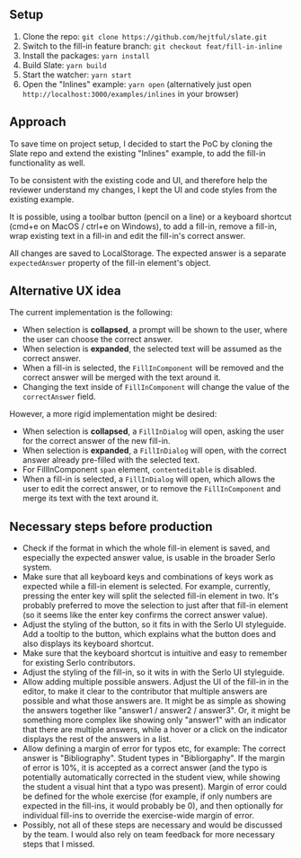 ## Setup

1. Clone the repo: `git clone https://github.com/hejtful/slate.git`
2. Switch to the fill-in feature branch: `git checkout feat/fill-in-inline`
3. Install the packages: `yarn install`
4. Build Slate: `yarn build`
5. Start the watcher: `yarn start`
6. Open the "Inlines" example: `yarn open` (alternatively just open `http://localhost:3000/examples/inlines` in your browser)

## Approach

To save time on project setup, I decided to start the PoC by cloning the Slate repo and extend the existing "Inlines" example, to add the fill-in functionality as well.

To be consistent with the existing code and UI, and therefore help the reviewer understand my changes, I kept the UI and code styles from the existing example.

It is possible, using a toolbar button (pencil on a line) or a keyboard shortcut (cmd+e on MacOS / ctrl+e on Windows), to add a fill-in, remove a fill-in, wrap existing text in a fill-in and edit the fill-in's correct answer.

All changes are saved to LocalStorage. The expected answer is a separate `expectedAnswer` property of the fill-in element's object.

## Alternative UX idea

The current implementation is the following:

- When selection is **collapsed**, a prompt will be shown to the user, where the user can choose the correct answer.
- When selection is **expanded**, the selected text will be assumed as the correct answer.
- When a fill-in is selected, the `FillInComponent` will be removed and the correct answer will be merged with the text around it.
- Changing the text inside of `FillInComponent` will change the value of the `correctAnswer` field.

However, a more rigid implementation might be desired:

- When selection is **collapsed**, a `FillInDialog` will open, asking the user for the correct answer of the new fill-in.
- When selection is **expanded**, a `FillInDialog` will open, with the correct answer already pre-filled with the selected text.
- For FillInComponent `span` element, `contenteditable` is disabled.
- When a fill-in is selected, a `FillInDialog` will open, which allows the user to edit the correct answer, or to remove the `FillInComponent` and merge its text with the text around it.

## Necessary steps before production

- Check if the format in which the whole fill-in element is saved, and especially the expected answer value, is usable in the broader Serlo system.
- Make sure that all keyboard keys and combinations of keys work as expected while a fill-in element is selected. For example, currently, pressing the enter key will split the selected fill-in element in two. It's probably preferred to move the selection to just after that fill-in element (so it seems like the enter key confirms the correct answer value).
- Adjust the styling of the button, so it fits in with the Serlo UI styleguide. Add a tooltip to the button, which explains what the button does and also displays its keyboard shortcut.
- Make sure that the keyboard shortcut is intuitive and easy to remember for existing Serlo contributors.
- Adjust the styling of the fill-in, so it wits in with the Serlo UI styleguide.
- Allow adding multiple possible answers. Adjust the UI of the fill-in in the editor, to make it clear to the contributor that multiple answers are possible and what those answers are. It might be as simple as showing the answers together like "answer1 / answer2 / answer3". Or, it might be something more complex like showing only "answer1" with an indicator that there are multiple answers, while a hover or a click on the indicator displays the rest of the answers in a list.
- Allow defining a margin of error for typos etc, for example: The correct answer is "Bibliography". Student types in "Bibliorgaphy". If the margin of error is 10%, it is accepted as a correct answer (and the typo is potentially automatically corrected in the student view, while showing the student a visual hint that a typo was present). Margin of error could be defined for the whole exercise (for example, if only numbers are expected in the fill-ins, it would probably be 0), and then optionally for individual fill-ins to override the exercise-wide margin of error.
- Possibly, not all of these steps are necessary and would be discussed by the team. I would also rely on team feedback for more necessary steps that I missed.
